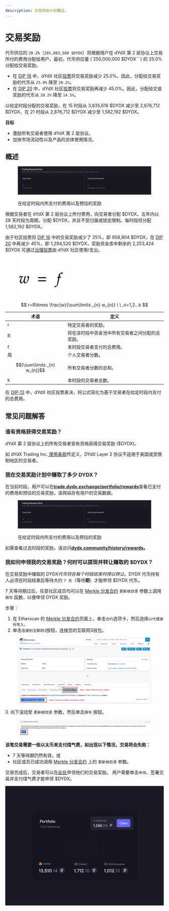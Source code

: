 ```yaml
---
description: 交易奖励计划概述。
---
```


# 交易奖励

代币供应的 `20.2`**`%`**（`201,883,560 $DYDX`）将根据用户在 dYdX 第 2 层协议上交易所付的费用分配给用户。最初，代币供应量 (`250,000,000 $DYDX```) 的 25.0% 分配给交易奖励。

* 在 [DIP 16](https://github.com/dydxfoundation/dip/blob/master/content/dips/DIP-16.md) 中，dYdX 社区[投票](https://dydx.community/dashboard/proposal/8)将交易奖励减少 25.0%。因此，分配给交易奖励的代币从 `25.0%` 降至 `20.2%`。
* 在 [DIP 20](https://dydx.community/dashboard/proposal/11) 中，dYdX 社区[投票](https://dydx.community/dashboard/proposal/11)将交易奖励再减少 45.0%。因此，分配给交易奖励的代币从 `20.2%` 降至 `14.5%`。

以给定时段分配的交易奖励，在 15 时段从 3,835,616 $DYDX 减少至 2,876,712 $DYDX，在 21 时段从 2,876,712 $DYDX 减少至 1,582,192 $DYDX。

**目标**

* 激励所有交易者使用 dYdX 第 2 层协议。
* 加快市场流动性以及产品的总体使用情况。

## **概述**

<figure><img src="../.gitbook/assets/1-fees-paid-estimated-rewards.png" alt=""><figcaption><p>在给定时段内所支付的费用以及预估的奖励</p></figcaption></figure>

根据交易者在 dYdX 第 2 层协议上所付费用，向交易者分配 $DYDX。五年内以 28 天时段为周期，分配 $DYDX，并且不受归属或锁定限制。每时段将分配 1,582,192 $DYDX。

由于社区投票将 [DIP 16](https://dydx.community/dashboard/proposal/8) 中的交易奖励减少了 25%，即 958,904 $DYDX，在 [DIP 20](https://dydx.community/dashboard/proposal/11) 中再减少 45%，即 1,294,520 $DYDX，奖励资金库中剩余的 2,253,424 $DYDX 可通过[治理投票](https://docs.dydx.community/dydx-governance/voting-and-governance/governance-parameters)由 dYdX 社区使用/支出。

<figure><img src="../.gitbook/assets/1-trading-rewards-formula-new.png" alt=""><figcaption></figcaption></figure>

$$
r=R\times \frac{w}{\sum\limits _{n} w_{n}} \ \ ,n=1,2...k
$$

| 术语 | 定义 |
| ---------------------------- | ----------------------------------------------------------------------- |
| r | 特定交易者的奖励。 |
| R | 将在该时段中资金池中所有交易者之间分配的总奖励。 |
| f | 本时段交易者支付的总费用。 |
| 周 | 个人交易者分数。 |
| $${\sum\limits _{n} w_{n}}$$ | 所有交易者分数的总和。 |
| k | 本时段的交易者总数。 |

在 [DIP-13](https://github.com/dydxfoundation/dip/blob/master/content/dips/DIP-13.md) 中，dYdX 社区投票表决，将公式简化为基于交易者在给定时段内支付的总费用。

## 常见问题解答

### 谁有资格获得交易奖励？

dYdX 第 2 层协议上的所有交易者皆有资格获得交易奖励 ($DYDX)。

如 dYdX Trading Inc.[ 使用条款](https://dydx.exchange/terms)所定义，DYdX Layer 2 协议不适用于美国或受限制地区的交易者。

### 我在交易奖励计划中赚取了多少 DYDX？

在当前时段，用户可以在[**trade.dydx.exchange/portfolio/rewards**](https://trade.dydx.exchange/portfolio/rewards)查看已支付的费用和预估的交易奖励，该网站存有用户的交易数据。

<figure><img src="../.gitbook/assets/1-fees-paid-estimated-rewards.png" alt=""><figcaption><p>在给定时段内所支付的费用以及预估的奖励</p></figcaption></figure>

如需查看过去时段的奖励，请访问[**dydx.community/history/rewards**](https://dydx.community/history/rewards)**。**

### 我如何申领我的交易奖励？何时可以提现并转让赚取的 $DYDX？

在交易奖励中赚取的 $DYDX 代币将在每个时段结束时得以转让。$DYDX 代币持有人必须在时段结束后等待大约 `7 天`（等待**期**）才能申领 $DYDX 代币。

7 天等待期过后，任意社区成员均可以在 [Merkle 分发合约](https://etherscan.io/address/0x01d3348601968ab85b4bb028979006eac235a588#writeProxyContract) `更新根目录` 参数上调用 `撰写` 函数，以便申领 DYDX 奖励。

步骤：

1. 在 Etherscan 的 [Merkle 分发合约](https://etherscan.io/address/0x01d3348601968ab85b4bb028979006eac235a588#writeProxyContract)页面上，单击`合约`选项卡，然后选择`以代理身份写入。`
2. 单击`连接到互联网3`按钮，连接您的互联网3钱包。

<figure><img src="../.gitbook/assets/merkle-distributor-contract.jpeg" alt=""><figcaption></figcaption></figure>

3\. 向下滚动至 `更新根目录` 参数，然后单击`撰写` 按钮。

<figure><img src="../.gitbook/assets/updateRoot-claiming.jpeg" alt=""><figcaption></figcaption></figure>

**该笔交易需要一些以太币来支付煤气费，如出现以下情况，交易将会失败：**

* 7 天等待期仍然有效，或
* 社区成员已成功调用 [Merkle 分发合约](https://etherscan.io/address/0x01d3348601968ab85b4bb028979006eac235a588#writeProxyContract) 上的 `更新根目录` 参数。

交易完成后，交易者可以在[此处](https://dydx.community/dashboard)申领他们的交易奖励。 用户需要单击`申领`、签署交易并支付煤气费才能申领 $DYDX。

![资金组合奖励概述](../.gitbook/assets/1-portfolio-overview-rewards.png)
